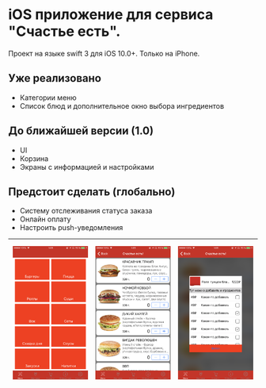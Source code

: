 # iOS приложение для сервиса "Счастье есть". 
Проект на языке swift 3 для iOS 10.0+. Только на iPhone.
## Уже реализовано
- Категории меню
- Список блюд и дополнительное окно выбора ингредиентов

## До ближайшей версии (1.0)
- UI 
- Корзина
- Экраны с информацией и настройками

## Предстоит сделать (глобально)
- Систему отслеживания статуса заказа 
- Онлайн оплату
- Настроить push-уведомления

----------------------------------------------------------------------------------
<div align="center">
        <img width="30%" src="screens/IMG_1788.PNG"</img>
        <img height="0" width="8px">
        <img width="30%" src="screens/IMG_1789.PNG"></img>
        <img height="0" width="8px">
        <img width="30%" src="screens/IMG_1790.PNG"</img>
</div>
